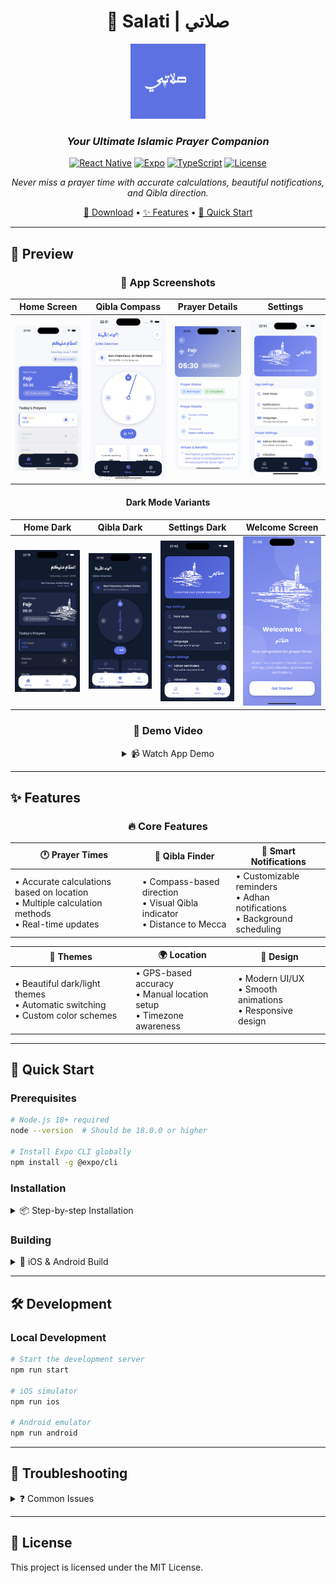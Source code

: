 <div align="center">

# 🕌 Salati | صلاتي

<p align="center">
  <img src="./assets/README/SalatiLogo.png" alt="Logo" width="120"/>
</p>

### *Your Ultimate Islamic Prayer Companion*

[![React Native](https://img.shields.io/badge/React%20Native-0.72+-blue.svg)](https://reactnative.dev/)
[![Expo](https://img.shields.io/badge/Expo-49+-black.svg)](https://expo.dev/)
[![TypeScript](https://img.shields.io/badge/TypeScript-5.0+-3178C6.svg)](https://www.typescriptlang.org/)
[![License](https://img.shields.io/badge/License-MIT-green.svg)](./LICENSE)

*Never miss a prayer time with accurate calculations, beautiful notifications, and Qibla direction.*

[📱 Download](#installation) • [✨ Features](#features) • [🚀 Quick Start](#quick-start)

---

</div>

## 📱 Preview

<div align="center">

### 🌟 App Screenshots

| Home Screen | Qibla Compass | Prayer Details | Settings |
|-------------|---------------|----------------|----------|
| ![Home](./assets/README/Homescreen.png) | ![Qibla](./assets/README/qiblacompass.png) | ![Prayer Card](./assets/README/Prayercard.png) | ![Settings](./assets/README/settings.png) |

#### Dark Mode Variants
| Home Dark | Qibla Dark | Settings Dark | Welcome Screen |
|-----------|------------|---------------|----------------|
| ![Home Dark](./assets/README/homescreendarkmode.png) | ![Qibla Dark](./assets/README/qiblascreendarkmode.png) | ![Settings Dark](./assets/README/settingsscreendarkmode.png) | ![Welcome](./assets/README/welcomescreen.png) |

### 🎥 Demo Video

<details>
<summary>📹 Watch App Demo</summary>

*Experience the beautiful interface and smooth animations*

https://github.com/user-attachments/assets/41d44a35-9eb7-4c59-862d-536eaff463b9

</details>

</div>

---

## ✨ Features

<div align="center">

### 🔥 Core Features

</div>

| 🕐 **Prayer Times** | 🧭 **Qibla Finder** | 🔔 **Smart Notifications** |
|---------------------|---------------------|----------------------------|
| • Accurate calculations based on location<br>• Multiple calculation methods<br>• Real-time updates | • Compass-based direction<br>• Visual Qibla indicator<br>• Distance to Mecca | • Customizable reminders<br>• Adhan notifications<br>• Background scheduling |

| 🌙 **Themes** | 🌍 **Location** | 📱 **Design** |
|---------------|-----------------|---------------|
| • Beautiful dark/light themes<br>• Automatic switching<br>• Custom color schemes | • GPS-based accuracy<br>• Manual location setup<br>• Timezone awareness | • Modern UI/UX<br>• Smooth animations<br>• Responsive design |

---

## 🚀 Quick Start

### Prerequisites

```bash
# Node.js 18+ required
node --version  # Should be 18.0.0 or higher

# Install Expo CLI globally
npm install -g @expo/cli
```

### Installation

<details>
<summary>📦 Step-by-step Installation</summary>

1. **Clone the repository**
   ```bash
   git clone https://github.com/yourusername/salati.git
   cd salati
   ```

2. **Install dependencies**
   ```bash
   npm install
   # or
   yarn install
   ```

3. **Start the development server**
   ```bash
   npx expo start
   ```

</details>

### Building

<details>
<summary>📱 iOS & Android Build</summary>

#### For iOS:
```bash
npx expo run:ios
```

#### For Android:
```bash
npx expo run:android
```

</details>

---

## 🛠️ Development

### Local Development

```bash
# Start the development server
npm run start

# iOS simulator
npm run ios

# Android emulator
npm run android
```

---

## 🔧 Troubleshooting

<details>
<summary>❓ Common Issues</summary>

- **App not starting?** Ensure all dependencies are installed and up-to-date.
- **Location issues?** Check device location settings and permissions.
- **Build failures?** Clean the build folder and try rebuilding.

</details>

---

## 📜 License

This project is licensed under the MIT License.

